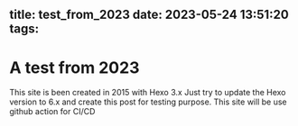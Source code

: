 title: test_from_2023
date: 2023-05-24 13:51:20
tags:
---
# A test from 2023

This site is been created in 2015 with Hexo 3.x
Just try to update the Hexo version to 6.x and create this post for testing purpose.
This site will be use github action for CI/CD
